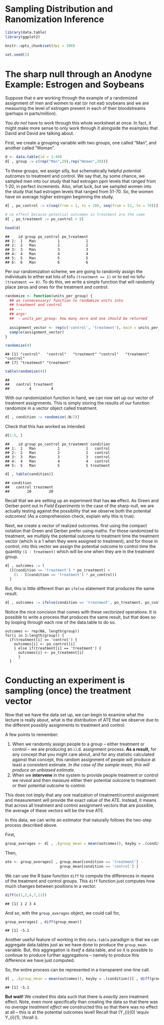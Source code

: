Sampling Distribution and Ranomization Inference
================

``` r
library(data.table)
library(ggplot2)

knitr::opts_chunk$set(dpi = 300)

set.seed(1)
```

# The sharp null through an Anodyne Example: Estrogen and Soybeans

Suppose that e are working through the example of a randomized
assignment of men and women to eat (or not eat) soybeans and we are
measuring the level of estrogen present in each of their bloodstreams
(perhaps in parts/million).

You *do not* have to work through this whole worksheet at once. In fact,
it might make more sense to only work through it alongside the examples
that David and David are talking about.

First, we create a grouping variable with two groups, one called “Man”,
and another called “Woman”.

``` r
d <- data.table(id = 1:40)
d[ , group := c(rep("Man",20),rep("Woman",20))]
```

To these groups, we assign silly, but schematically helpful *potential
outcomes* to treatment and control. We say that, by some chance, we
sampled men into our study that had estrogen ppm levels that ranged from
1-20, in perfect increments. Also, what luck, but we sampled women into
the study that had estrogen levels that ranged from 51-70. So, the women
have on average higher estrogen beginning the study.

``` r
d[ , po_control := c(seq(from = 1, to = 20), seq(from = 51, to = 70))]

# no effect because potential outcomes in treatment are the same
d[ , po_treatment := po_control + 0] 

head(d)
```

    ##    id group po_control po_treatment
    ## 1:  1   Man          1            1
    ## 2:  2   Man          2            2
    ## 3:  3   Man          3            3
    ## 4:  4   Man          4            4
    ## 5:  5   Man          5            5
    ## 6:  6   Man          6            6

Per our randomization scheme, we are going to randomly assign the
individuals to either eat lots of tofu `(treatment == 1)` or to eat no
tofu `(treatment == 0)`. To do this, we write a simple function that
will randomly place zeros and ones for the treatment and control.

``` r
randomize <- function(units_per_group) { 
  ## an (unnecessary) function to randomize units into 
  ## treatment and control 
  ## ---
  ## args: 
  ##  - units_per_group: how many zero and one should be returned
  
  assignment_vector <- rep(c('control', 'treatment'), each = units_per_group)
  sample(assignment_vector)
} 
```

``` r
randomize(4)
```

    ## [1] "control"   "control"   "treatment" "control"   "treatment" "control"  
    ## [7] "treatment" "treatment"

``` r
table(randomize(4))
```

    ## 
    ##   control treatment 
    ##         4         4

With our randomization function in hand, we can now set up our vector of
treatment assignments. This is simply storing the results of our
function randomize in a vector object called treatment.

``` r
d[ , condition := randomize(.N/2)]
```

Check that this has worked as intended.

``` r
d[1:5, ]
```

    ##    id group po_control po_treatment condition
    ## 1:  1   Man          1            1   control
    ## 2:  2   Man          2            2   control
    ## 3:  3   Man          3            3   control
    ## 4:  4   Man          4            4   control
    ## 5:  5   Man          5            5 treatment

``` r
d[ , table(condition)]
```

    ## condition
    ##   control treatment 
    ##        20        20

Recall that we are setting up an experiment that has **no** effect. As
Green and Gerber point out in *Field Experiments* in the case of the
sharp-null, we are actually testing against the possibility that we
observe both the potential outcomes\! (As a comprehension check, explain
why this is true).

Next, we create a vector of realized outcomes. first using the compact
notation that Green and Gerber prefer using maths. For those randomized
to treatment, we multiply the potential outcome to treatment time the
treatment vector (which is a 1 when they were assigned to treatment),
and for those in control, into this vector we assign the potential
outcome to control time the quantity `(1 - treatment)` which will be one
when they are in the treatment group.

``` r
d[ , outcomes := (
  (I(condition == 'treatment') * po_treatment) + 
    (1 - I(condition == 'treatment') * po_control))
  ]
```

But, this is little different than an `ifelse` statement that produces
the same
result.

``` r
d[ , outcomes := ifelse(condition == 'treatment', po_treatment, po_control)]
```

Notice the nice concision that comes with these *vectorized* operations.
It is possible to write a process that produces the same result, but
that does so by looping through each row of the data.table to do so.

    outcomes <- rep(NA, length(group))
    for(i in 1:length(group)) { 
      if(treatment[i] == 'control') { 
        outcomes[i] <- po_control[i]
        } else if(treatment[i] == 'treatment') { 
          outcomes[i] <- po_treatment[i]
          }
      }

# Conducting an experiment is sampling (once) the treatment vector

Now that we have the data set up, we can begin to examine what the
lecture is really about, what is the distribution of ATE that we observe
due to the different possibly assignments to treatment and control.

A few points to remember:

1.  When we randomly assign people to a group – either treatment or
    control – we are producing an i.i.d. assignment process. **As a
    result,** for any concept that you might care about, and for any
    statistic calculated against that concept, this random assignment of
    people will produce at least a consistent estimate. *In the case of
    the sample mean, this will produce an unbiased estimate*.
2.  When we **intervene** in the system to provide people treatment or
    control we *reveal* and then *measure* either their potential
    outcome to treatment or their potential outcome to control.

This does not imply that any one realization of treatment/control
assignment and measurement will provide the exact value of the ATE.
Instead, it means that across all treatment and control assignment
vectors that are possible, the average of these vectors will be the true
ATE.

In this data, we can write an estimator that naturally follows the
two-step process described
above.

First,

``` r
group_averages <- d[ , .(group_mean = mean(outcomes)), keyby = .(condition)]
```

Then,

``` r
ate <- group_averages[ , group_mean[condition == 'treatment'] - 
                         group_mean[condition == 'control'] ]
```

We can use the R base function `diff` to compute the differences in
means of the treatment and control groups. This `diff` function just
computes how much changes between positions in a vector.

``` r
diff(c(1,2,4,7,11))
```

    ## [1] 1 2 3 4

And so, with the `group_averages` object, we could call for,

``` r
group_averages[ , diff(group_mean)]
```

    ## [1] -5.1

Another useful feature of working in this `data.table` paradigm is that
we can aggregate data.tables just as we have done to produce the
`group_mean` variable. But, this aggregation is *itself* a data.table,
and so it is possible to continue to produce further aggregations –
namely to produce this difference we have just computed.

So, the entire process can be represented in a transparent one-line
call.

``` r
d[ , .(group_mean = mean(outcomes)), keyby = .(condition)][ , diff(group_mean)]
```

    ## [1] -5.1

**But wait\!** We created this data such that there is *exactly* zero
treatment effect. Note, even more specifically than creating the data so
that there was no *average treatment effect* we constructed this so that
there was no effect at all – this is at the potential outcomes level\!
Recall that \(Y_{i}(0) \equiv Y_{i}(1), \forall i\).
